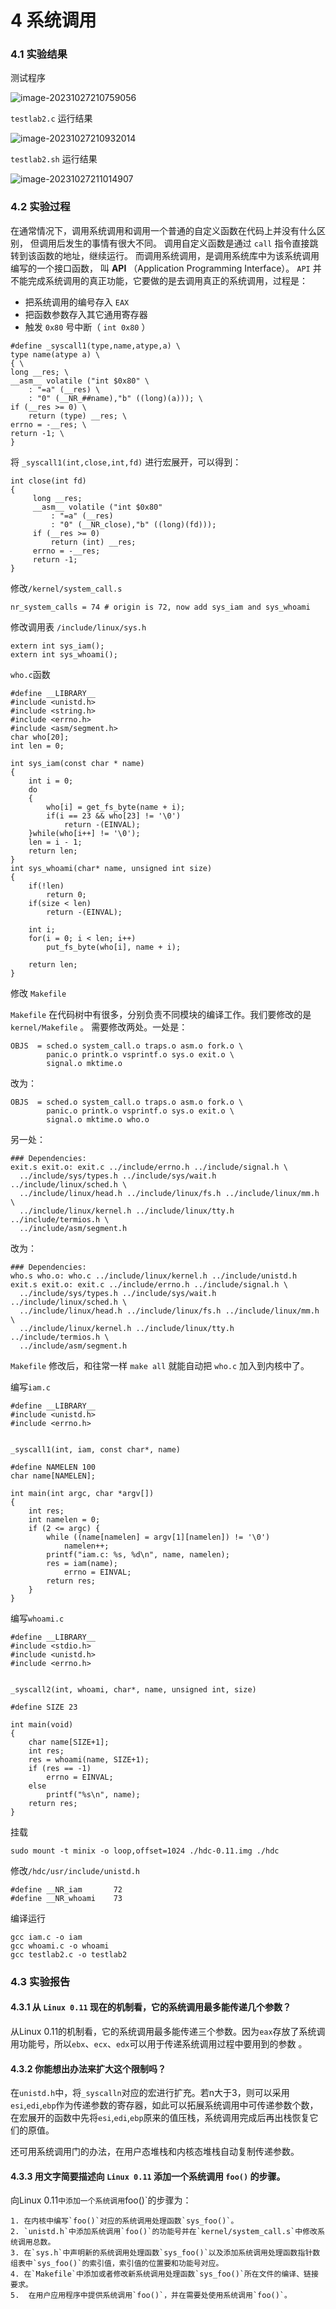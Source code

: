 # 4 系统调用

### 4.1 实验结果

测试程序

![image-20231027210759056](./images/img1.png)

`testlab2.c` 运行结果

![image-20231027210932014](./images/img2.png)

`testlab2.sh` 运行结果

![image-20231027211014907](./images/img3.png)

### 4.2 实验过程

在通常情况下，调用系统调用和调用一个普通的自定义函数在代码上并没有什么区别， 但调用后发生的事情有很大不同。 调用自定义函数是通过 `call` 指令直接跳转到该函数的地址，继续运行。 而调用系统调用，是调用系统库中为该系统调用编写的一个接口函数， 叫 **API** （Application Programming Interface）。 `API` 并不能完成系统调用的真正功能，它要做的是去调用真正的系统调用，过程是：

- 把系统调用的编号存入 `EAX`
- 把函数参数存入其它通用寄存器
- 触发 `0x80` 号中断（ `int 0x80` ）

```
#define _syscall1(type,name,atype,a) \
type name(atype a) \
{ \
long __res; \
__asm__ volatile ("int $0x80" \
	: "=a" (__res) \
	: "0" (__NR_##name),"b" ((long)(a))); \
if (__res >= 0) \
	return (type) __res; \
errno = -__res; \
return -1; \
}

```

将 `_syscall1(int,close,int,fd)` 进行宏展开，可以得到：

```
int close(int fd)
{
     long __res;
     __asm__ volatile ("int $0x80"
         : "=a" (__res)
         : "0" (__NR_close),"b" ((long)(fd)));
     if (__res >= 0)
         return (int) __res;
     errno = -__res;
     return -1;
}
```

修改`/kernel/system_call.s`

```
nr_system_calls = 74 # origin is 72, now add sys_iam and sys_whoami
```

修改调用表 `/include/linux/sys.h`

```
extern int sys_iam();
extern int sys_whoami();
```

`who.c`函数

```
#define __LIBRARY__
#include <unistd.h>
#include <string.h>
#include <errno.h>
#include <asm/segment.h>
char who[20];
int len = 0;

int sys_iam(const char * name)
{
    int i = 0;
    do
    {
        who[i] = get_fs_byte(name + i);
        if(i == 23 && who[23] != '\0')
            return -(EINVAL);
    }while(who[i++] != '\0');
    len = i - 1;
    return len;
}
int sys_whoami(char* name, unsigned int size)
{
    if(!len)
        return 0;
    if(size < len)
        return -(EINVAL);

    int i;
    for(i = 0; i < len; i++)
        put_fs_byte(who[i], name + i);

    return len;
}
```

修改 `Makefile`

`Makefile` 在代码树中有很多，分别负责不同模块的编译工作。我们要修改的是 `kernel/Makefile` 。 需要修改两处。一处是：

```
OBJS  = sched.o system_call.o traps.o asm.o fork.o \
        panic.o printk.o vsprintf.o sys.o exit.o \
        signal.o mktime.o
```

改为：

```
OBJS  = sched.o system_call.o traps.o asm.o fork.o \
        panic.o printk.o vsprintf.o sys.o exit.o \
        signal.o mktime.o who.o
```

另一处：

```
### Dependencies:
exit.s exit.o: exit.c ../include/errno.h ../include/signal.h \
  ../include/sys/types.h ../include/sys/wait.h ../include/linux/sched.h \
  ../include/linux/head.h ../include/linux/fs.h ../include/linux/mm.h \
  ../include/linux/kernel.h ../include/linux/tty.h ../include/termios.h \
  ../include/asm/segment.h
```

改为：

```
### Dependencies:
who.s who.o: who.c ../include/linux/kernel.h ../include/unistd.h
exit.s exit.o: exit.c ../include/errno.h ../include/signal.h \
  ../include/sys/types.h ../include/sys/wait.h ../include/linux/sched.h \
  ../include/linux/head.h ../include/linux/fs.h ../include/linux/mm.h \
  ../include/linux/kernel.h ../include/linux/tty.h ../include/termios.h \
  ../include/asm/segment.h
```

`Makefile` 修改后，和往常一样 `make all` 就能自动把 `who.c` 加入到内核中了。

编写`iam.c`

```
#define __LIBRARY__
#include <unistd.h>
#include <errno.h>


_syscall1(int, iam, const char*, name)

#define NAMELEN 100
char name[NAMELEN];

int main(int argc, char *argv[])
{
	int res;
	int namelen = 0;
	if (2 <= argc) {
		while ((name[namelen] = argv[1][namelen]) != '\0')
			namelen++; 
		printf("iam.c: %s, %d\n", name, namelen);
		res = iam(name);
			errno = EINVAL;
		return res;
	}
}
```

编写`whoami.c`

```
#define __LIBRARY__
#include <stdio.h>
#include <unistd.h>
#include <errno.h>


_syscall2(int, whoami, char*, name, unsigned int, size)

#define SIZE 23

int main(void)
{
	char name[SIZE+1];
	int res;
	res = whoami(name, SIZE+1);
	if (res == -1)
		errno = EINVAL;
	else
		printf("%s\n", name);
	return res;
}
```

挂载

```
sudo mount -t minix -o loop,offset=1024 ./hdc-0.11.img ./hdc
```

修改`/hdc/usr/include/unistd.h`

```
#define __NR_iam       72
#define __NR_whoami    73
```

编译运行

```
gcc iam.c -o iam
gcc whoami.c -o whoami
gcc testlab2.c -o testlab2
```



### 4.3 实验报告

#### 4.3.1 从 `Linux 0.11` 现在的机制看，它的系统调用最多能传递几个参数？

从Linux 0.11的机制看，它的系统调用最多能传递三个参数。因为`eax`存放了系统调用功能号，所以`ebx`、`ecx`、`edx`可以用于传递系统调用过程中要用到的参数 。

#### 4.3.2 你能想出办法来扩大这个限制吗？

在`unistd.h`中，将`_syscalln`对应的宏进行扩充。若n大于3，则可以采用`esi`,`edi`,`ebp`作为传递参数的寄存器，如此可以拓展系统调用中可传递参数个数，在宏展开的函数中先将`esi`,`edi`,`ebp`原来的值压栈，系统调用完成后再出栈恢复它们的原值。

还可用系统调用门的办法，在用户态堆栈和内核态堆栈自动复制传递参数。

#### 4.3.3 用文字简要描述向 `Linux 0.11` 添加一个系统调用 `foo()` 的步骤。

向Linux 0.11`中添加一个系统调用`foo()`的步骤为：

    1. 在内核中编写`foo()`对应的系统调用处理函数`sys_foo()`。
    2. `unistd.h`中添加系统调用`foo()`的功能号并在`kernel/system_call.s`中修改系统调用总数。
    3. 在`sys.h`中声明新的系统调用处理函数`sys_foo()`以及添加系统调用处理函数指针数组表中`sys_foo()`的索引值，索引值的位置要和功能号对应。
    4. 在`Makefile`中添加或者修改新系统调用处理函数`sys_foo()`所在文件的编译、链接要求。
    5.  在用户应用程序中提供系统调用`foo()`，并在需要处使用系统调用`foo()`。